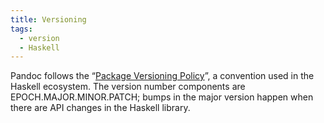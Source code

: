 ```yaml
---
title: Versioning
tags:
  - version
  - Haskell
---
```


Pandoc follows the “[Package Versioning Policy][pvp]”, a convention used
in the Haskell ecosystem. The version number components are
EPOCH.MAJOR.MINOR.PATCH; bumps in the major version happen when
there are API changes in the Haskell library.

[pvp]: https://pvp.haskell.org/
